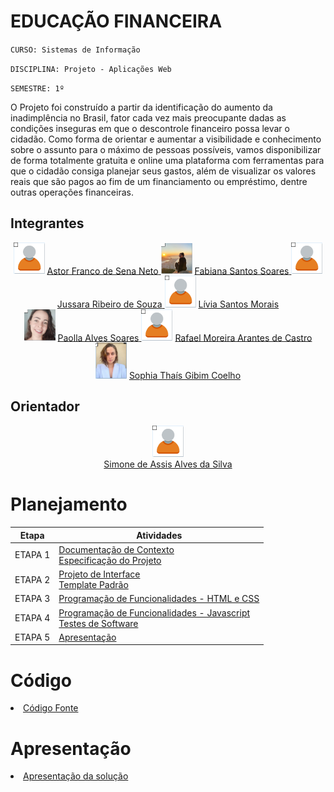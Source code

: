 # EDUCAÇÃO FINANCEIRA

`CURSO: Sistemas de Informação`

`DISCIPLINA: Projeto - Aplicações Web`

`SEMESTRE: 1º`

O Projeto foi construído a partir da identificação do aumento da inadimplência no Brasil, fator cada vez mais preocupante dadas as condições inseguras em que o descontrole financeiro possa levar o cidadão. Como forma de orientar e aumentar a visibilidade e conhecimento sobre o assunto para o máximo de pessoas possíveis, vamos disponibilizar de forma totalmente gratuita e online uma plataforma com ferramentas para que o cidadão consiga planejar seus gastos, além de visualizar os valores reais que são pagos ao fim de um financiamento ou empréstimo, dentre outras operações financeiras.

## Integrantes

<div align="center">

 <a href="hhttps://github.com/Astorfranco" title="Astor Franco de Sena Neto" rel="nofollow"><img src="docs/img/usuario.PNG" alt="Astor Franco de Sena Netos" data-canonical-src="https://github.com/Astorfranco" width="50vw"/></a> 
 <a href="https://github.com/Astorfranco">
      <h>Astor Franco de Sena Neto<h>
       </a> 
       <a href="https://github.com/fabianass" title="Fabiana Santos Soares" rel="nofollow"><img src="docs/img/fabiana.PNG" alt="Fabiana Santos Soares" data-canonical-src="https://github.com/fabianass" width="50vw"/></a>
 <a href="https://github.com/fabianass">
      <h>Fabiana Santos Soares<h>
       </a>
       <a href="https://github.com/Juh23" title="Jussara Ribeiro de Souza" rel="nofollow"><img src="docs/img/usuario.PNG" alt="Jussara Ribeiro de Souza" data-canonical-src="https://github.com/Juh23" width="50vw"/></a> 
 <a href="https://github.com/Juh23">
      <h>Jussara Ribeiro de Souza<h>
       </a> 
       <a href="https://github.com/liviamorais" title="Victor hugo" rel="nofollow"><img src="docs/img/usuario.PNG" alt="Lívia Santos Morais" data-canonical-src="https://github.com/liviamorais" width="50vw"/></a> 
 <a href="https://github.com/liviamorais">
      <h>Lívia Santos Morais<h>
       </a><br><a href="https://github.com/Paollaks" title="Paolla Alves" rel="nofollow"><img src="docs/img/paolla.PNG" alt="Paolla Alves Soares" data-canonical-src="https://github.com/Paollaks" width="50vw"/></a> 
 <a href="https://github.com/Paollaks">
      <h>Paolla Alves Soares<h>
       </a>
       <a href="https://github.com/rafaeldecastro195" title="Rafael Moreira" rel="nofollow"><img src="docs/img/usuario.PNG" alt="Rafael Moreira Arantes de Castro" data-canonical-src="https://github.com/rafaeldecastro195" width="50vw"/></a> 
 <a href="https://github.com/rafaeldecastro195">
      <h>Rafael Moreira Arantes de Castro<h>
       </a>  <a href="https://github.com/sophiathais2352" title="Sophia Coelho" rel="nofollow"><img src="docs/img/sophia.PNG" alt="Sophia Thaís Gibim Coelho" data-canonical-src="https://github.com/sophiathais2352" width="50vw"/></a> 
 <a href="https://github.com/sophiathais2352">
      <h>Sophia Thaís Gibim Coelho<h>
       </a>
</div>           
        
## Orientador
  
<div align="center">  
  <a href="https://github.com/SimonePucEAD" title="Simone de Assis Alves da Silva" rel="nofollow"><img src="docs/img/usuario.PNG" alt="Simone de Assis Alves da Silva" data-canonical-src="https://github.com/SimonePucEAD" width="50vw"/></a><br> 
 <a href="https://github.com/SimonePucEAD">
      <h>Simone de Assis Alves da Silva<h>
       </a>
</div> 
  
# Planejamento

| Etapa         | Atividades |
|  :----:   | ----------- |
| ETAPA 1         |[Documentação de Contexto](docs/context.md) <br> [Especificação do Projeto](docs/especification.md) |
| ETAPA 2         |[Projeto de Interface](docs/interface.md) <br> [Template Padrão](docs/template.md) |
| ETAPA 3         |[Programação de Funcionalidades - HTML e CSS](docs/development.md) |
| ETAPA 4        |[Programação de Funcionalidades - Javascript](docs/development.md) <br> [Testes de Software ](docs/tests.md) |
| ETAPA 5         | [Apresentação](presentation/README.md) |

# Código

<li><a href="src/README.md"> Código Fonte</a></li>

# Apresentação

<li><a href="presentation/README.md"> Apresentação da solução</a></li>

